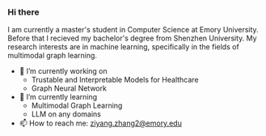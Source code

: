### Hi there

I am currently a master's student in Computer Science at Emory University. Before that I recieved my bachelor's degree from Shenzhen University. My research interests are in machine learning, specifically in the fields of multimodal graph learning.

- 🔭 I’m currently working on
  -  Trustable and Interpretable Models for Healthcare
  -  Graph Neural Network
- 🌱 I’m currently learning
  -  Multimodal Graph Learning
  -  LLM on any domains
- 📫 How to reach me: ziyang.zhang2@emory.edu
